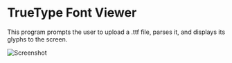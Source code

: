 TrueType Font Viewer
====================

This program prompts the user to upload a .ttf file, parses it, and displays its glyphs to the screen.

![Screenshot](/Screenshot.png "Screenshot")